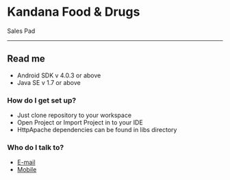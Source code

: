 # **Kandana Food & Drugs** #
Sales Pad
_____

## Read me ##

* Android SDK v 4.0.3 or above
* Java SE v 1.7 or above

### How do I get set up? ###

* Just clone repository to your workspace
* Open Project or Import Project in to your IDE
* HttpApache dependencies can be found in libs directory

### Who do I talk to? ###

* [E-mail](supunlakshan.xfinity@gmail.com)
* [Mobile](+94711290392)